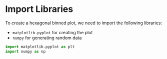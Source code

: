# Import Libraries

To create a hexagonal binned plot, we need to import the following libraries:

- `matplotlib.pyplot` for creating the plot
- `numpy` for generating random data

```python
import matplotlib.pyplot as plt
import numpy as np
```
